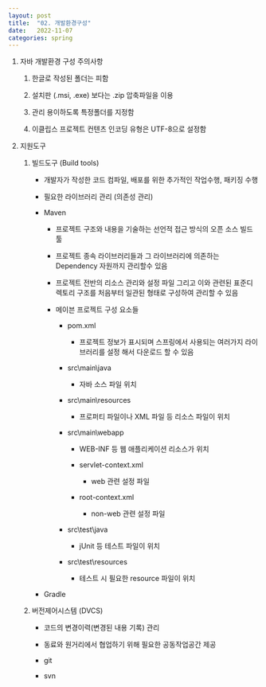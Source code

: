 ```yaml
---
layout: post
title:  "02. 개발환경구성"
date:   2022-11-07
categories: spring
---
```

1. 자바 개발환경 구성 주의사항

    1) 한글로 작성된 폴더는 피함 

    2) 설치판 (.msi, .exe) 보다는 .zip 압축파일을 이용 

    3) 관리 용이하도록 특정폴더를 지정함

    4) 이클립스 프로젝트 컨텐츠 인코딩 유형은 UTF-8으로 설정함

2. 지원도구

    1) 빌드도구 (Build tools)

        - 개발자가 작성한 코드 컴파일, 배포를 위한 추가적인 작업수행, 패키징 수행

        - 필요한 라이브러리 관리 (의존성 관리)

        - Maven

            - 프로젝트 구조와 내용을 기술하는 선언적 접근 방식의 오픈 소스 빌드 툴

            - 프로젝트 종속 라이브러리들과 그 라이브러리에 의존하는 Dependency 자원까지
              관리할수 있음

            - 프로젝트 전반의 리소스 관리와 설정 파일 그리고 이와 관련된 표준디렉토리 구조를
              처음부터 일관된 형태로 구성하여 관리할 수 있음   

            - 메이븐 프로젝트 구성 요소들
            
                - pom.xml

                    - 프로젝트 정보가 표시되며 스프링에서 사용되는 여러가지 라이브러리를 설정
                      해서 다운로드 할 수 있음  
              
                - src\main\java

                    - 자바 소스 파일 위치

                - src\main\resources  

                    - 프로퍼티 파일이나 XML 파일 등 리소스 파일이 위치

                - src\main\webapp

                    - WEB-INF 등 웹 애플리케이션 리소스가 위치
                    
                    - servlet-context.xml

                        - web 관련 설정 파일
                  
                    - root-context.xml
                       
                        - non-web 관련 설정 파일                       
              
                - src\test\java
                 
                    - jUnit 등 테스트 파일이 위치 
           
                - src\test\resources
                  
                    - 테스트 시 필요한 resource 파일이 위치                                         

        - Gradle    

    2) 버전제어시스템 (DVCS)

        - 코드의 변경이력(변경된 내용 기록) 관리

        - 동료와 원거리에서 협업하기 위해 필요한 공동작업공간 제공

        - git 

        - svn 

